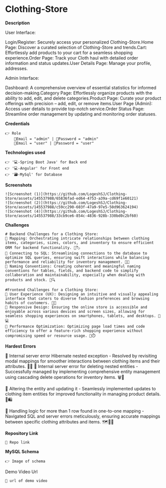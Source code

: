 # **Clothing-Store**


**Description**

  User Interface:

Login/Register: Securely access your personalized Clothing-Store.Home Page: Discover a curated selection of Clothing-Store and trends.Cart: Effortlessly add products to your cart for a seamless shopping experience.Order Page: Track your Cloth haul with detailed order information and status updates.User Details Page: Manage your profile, addresses.

Admin Interface:

Dashboard: A comprehensive overview of essential statistics for informed decision-making.Category Page: Effortlessly organize products with the ability to add, edit, and delete categories.Product Page: Curate your product offerings with precision – add, edit, or remove items.User Page (Admin): Access user details to provide top-notch service.Order Status Page: Streamline order management by updating and monitoring order statuses.


**Credentials**

    👉 Role 
        📧Email = "admin" | 🔐Password = "admin"
        📧Email = "user" | 🔐Password = "user"


**Technologies used**

    👉 '💻-Spring Boot Java' for Back end
    👉 '💻-Angular' for Front end 
    👉 '🗃️-MySql' for Database 


**Screenshots**

    ![Screenshot (1)](https://github.com/LogeshSJ/Clothing-Store/assets/145537988/65836fad-ed64-4753-a39a-cd69f1e60121)
    ![Screenshot (2)](https://github.com/LogeshSJ/Clothing-Store/assets/145537988/c59cc290-603f-47a9-97e5-50d963624194)
    ![Screenshot (4)](https://github.com/LogeshSJ/Clothing-Store/assets/145537988/33cb9ce6-854c-4836-928b-330bd0c2bf60)





**Challenges**

    # Backend Challenges for a Clothing Store:
    🔴 Mapping: Orchestrating intricate relationships between clothing items, categories, sizes, colors, and inventory to ensure efficient ORM for backend functionality. 🧵🏷️
    🔴 Connecting to SQL: Streamlining connections to the database to optimize SQL queries, ensuring swift interactions while balancing performance and reliability for inventory management. 🔗💼
    🔴 Naming Conventions: Creating coherent and meaningful naming conventions for tables, fields, and backend code to simplify collaboration and maintainability, especially when dealing with products and stock. 🏬🔍
    
    #Frontend Challenges for a Clothing Store:
    🔴 User Experience (UX): Designing an intuitive and visually appealing interface that caters to diverse fashion preferences and browsing habits of customers. 👗👔
    🔴 Responsive Design: Ensuring the online store is accessible and enjoyable across various devices and screen sizes, allowing for seamless shopping experiences on smartphones, tablets, and desktops. 📱💻
    🔴 Performance Optimization: Optimizing page load times and code efficiency to offer a feature-rich shopping experience without compromising speed or resource usage. 🚀⏱️
    
    


**Hardest Errors** 

 🚩 Internal server error Hibernate nested exception - Resolved by revisiting modal mappings for smoother interactions between clothing items and their attributes. 🧩🔄
🚩 Internal server error for deleting nested entities - Successfully managed by implementing comprehensive entity management using cascading delete operations for inventory items. 🗑️🔄

🚩 Altering the entity and updating it - Seamlessly implemented updates to clothing item entities for improved functionality in managing product details. 🔄🛍️

🚩 Handling logic for more than 1 row found in one-to-one mapping - Navigated SQL and server errors meticulously, ensuring accurate mappings between specific clothing attributes and items. 🗺️📝🚧


**Repository Link**

    🔗 Repo link 


**MySQL Schema**

    👉 Image of schema 


Demo Video Url
  
    🔗 url of demo video
  
  
  
  
